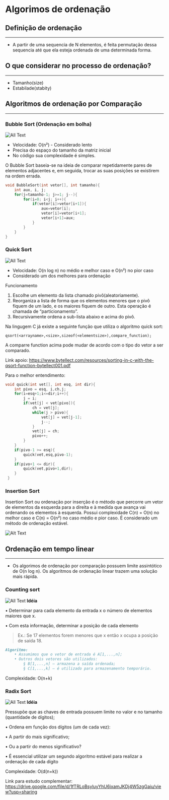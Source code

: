 # Algorimos de ordenação

## Definição de ordenação
----
- A partir de uma sequencia de N elementos, é feita permutação dessa sequencia até que ela esteja ordenada de uma determinada forma.

## O que considerar no processo de ordenação?
-----------------
- Tamanho(size)
- Estabilade(stabity)

## Algoritmos de ordenação por Comparação
------------
### Bubble Sort (Ordenação em bolha)
![All Text](https://upload.wikimedia.org/wikipedia/commons/c/c8/Bubble-sort-example-300px.gif)
- Velocidade: O(n²) - Considerado lento
- Precisa do espaço do tamanho da matriz inicial
- No código sua complexidade é simples.

O Bubble Sort baseia-se na ideia de comparar repetidamente pares de elementos adjacentes e, em seguida, trocar as suas posições se existirem na ordem errada.
```c
void BubbleSort(int vetor[], int tamanho){
	int aux, i, j;
	for(j=tamanho-1; j>=1; j--){
		for(i=0; i<j; i++){
			if(vetor[i]>vetor[i+1]){
				aux=vetor[i];
                vetor[i]=vetor[i+1];
                vetor[i+1]=aux;
            }
        }
    }
}
```
### Quick Sort
![All Text](https://d2m498l008ebpa.cloudfront.net/2016/12/quicksort.gif)
- Velocidade: O(n log n) no médio e melhor caso e O(n²) no pior caso
- Considerado um dos melhores para ordenação

Funcionamento
1. Escolhe um elemento da lista chamado pivô(aleatoriamente).
2. Reorganiza a lista de forma que os elementos menores que o pivô fiquem de um lado, e os maiores fiquem de outro. Esta operação é chamada de “particionamento”.
3. Recursivamente ordena a sub-lista abaixo e acima do pivô.

Na lingugem C já existe a seguinte função que utiliza o algoritmo quick sort:
```
qsort(<arrayname>,<size>,sizeof(<elementsize>),compare_function);
```
A comparre function acima pode mudar de acordo com o tipo do vetor a ser comparado.

Link apoio: https://www.bytellect.com/resources/sorting-in-c-with-the-qsort-function-bytellect001.pdf

Para o melhor entendimento:
```c
void quick(int vet[], int esq, int dir){
    int pivo = esq, i,ch,j;
    for(i=esq+1;i<=dir;i++){
        j = i;
        if(vet[j] < vet[pivo]){
            ch = vet[j];
            while(j > pivo){
                vet[j] = vet[j-1];
                j--;
            }
            vet[j] = ch;
            pivo++;
        }
    }
    if(pivo-1 >= esq){
        quick(vet,esq,pivo-1);
    }
    if(pivo+1 <= dir){
        quick(vet,pivo+1,dir);
    }
 }
```

### Insertion Sort
Insertion Sort ou ordenação por inserção é o método que percorre um vetor de elementos da esquerda para a direita e à medida que avança vai ordenando os elementos à esquerda. Possui complexidade C(n) = O(n) no melhor caso e C(n) = O(n²) no caso médio e pior caso. É considerado um método de ordenação estável.

![Alt Text](https://d2m498l008ebpa.cloudfront.net/2016/12/insertion-sort-animation-2-1.gif)

## Ordenação em tempo linear

 -------------------
- Os algorimos de ordenação por comparação possuem limite assintótico de O(n log n).
Os algoritmos de ordenação linear trazem uma solução mais rápida.

### Counting sort
![All Text](https://camo.githubusercontent.com/a35a31e6076f51eab50ba224df0e237d85c029c9550e00dd11ae39fdce7fd3c8/68747470733a2f2f332e62702e626c6f6773706f742e636f6d2f2d6a4a63686c7931426b54632f574c4771434644647643492f41414141414141414148412f6c756c6a416c7a3270744d6e64495a4e48304b4c545475514d4e73667a44654651434c63422f73313630302f43536f72745570646174656453746570492e676966)
**Idéia**

• Determinar para cada elemento da entrada x o
número de elementos maiores que x.

• Com esta informação, determinar a posição de cada
elemento
> Ex.: Se 17 elementos forem menores que x então x ocupa a
posição de saída 18.

```md
Algoritmo:
    • Assumimos que o vetor de entrada é A[1,...,n];
    • Outros dois vetores são utilizados:
        § B[1,...,n] – armazena a saída ordenada;
        § C[1,...,k] – é utilizado para armazenamento temporário.
```
Complexidade: O(n+k)

###  Radix Sort
![All Text](https://upload.wikimedia.org/wikipedia/commons/6/6a/Dsa_radix_sort.png)
**Idéia**

Pressupõe que as chaves de entrada possuem limite no
valor e no tamanho (quantidade de dígitos);

• Ordena em função dos dígitos (um de cada vez):

• A partir do mais significativo;

• Ou a partir do menos significativo?

• É essencial utilizar um segundo algoritmo estável para
realizar a ordenação de cada dígito

Complexidade: O(d(n+k))

Link para estudo complementar: https://drive.google.com/file/d/1fTRLoBsyluyYhU6ixamJKDj4W5zgGaiu/view?usp=sharing
